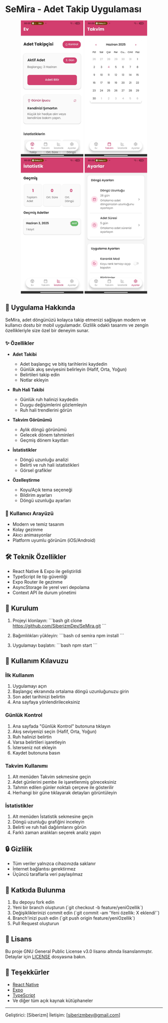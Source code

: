 # SeMira - Adet Takip Uygulaması

<p align="center">
  <img src="assets/screenshots/home.jpg" alt="Ana Sayfa" width="200"/>
  <img src="assets/screenshots/calendar.jpg" alt="Takvim" width="200"/>
  <img src="assets/screenshots/stats.jpg" alt="İstatistikler" width="200"/>
  <img src="assets/screenshots/settings.jpg" alt="Ayarlar" width="200"/>
</p>

## 📱 Uygulama Hakkında

SeMira, adet döngünüzü kolayca takip etmenizi sağlayan modern ve kullanıcı dostu bir mobil uygulamadır. Gizlilik odaklı tasarımı ve zengin özellikleriyle size özel bir deneyim sunar.

### ✨ Özellikler

- **Adet Takibi**
  - Adet başlangıç ve bitiş tarihlerini kaydedin
  - Günlük akış seviyesini belirleyin (Hafif, Orta, Yoğun)
  - Belirtileri takip edin
  - Notlar ekleyin

- **Ruh Hali Takibi**
  - Günlük ruh halinizi kaydedin
  - Duygu değişimlerini gözlemleyin
  - Ruh hali trendlerini görün

- **Takvim Görünümü**
  - Aylık döngü görünümü
  - Gelecek dönem tahminleri
  - Geçmiş dönem kayıtları

- **İstatistikler**
  - Döngü uzunluğu analizi
  - Belirti ve ruh hali istatistikleri
  - Görsel grafikler

- **Özelleştirme**
  - Koyu/Açık tema seçeneği
  - Bildirim ayarları
  - Döngü uzunluğu ayarları

### 🎨 Kullanıcı Arayüzü

- Modern ve temiz tasarım
- Kolay gezinme
- Akıcı animasyonlar
- Platform uyumlu görünüm (iOS/Android)

## 🛠 Teknik Özellikler

- React Native & Expo ile geliştirildi
- TypeScript ile tip güvenliği
- Expo Router ile gezinme
- AsyncStorage ile yerel veri depolama
- Context API ile durum yönetimi

## 📲 Kurulum

1. Projeyi klonlayın:
\`\`\`bash
git clone https://github.com/SiberizmDev/SeMira.git
\`\`\`

2. Bağımlılıkları yükleyin:
\`\`\`bash
cd semira
npm install
\`\`\`

3. Uygulamayı başlatın:
\`\`\`bash
npm start
\`\`\`

## 📱 Kullanım Kılavuzu

### İlk Kullanım
1. Uygulamayı açın
2. Başlangıç ekranında ortalama döngü uzunluğunuzu girin
3. Son adet tarihinizi belirtin
4. Ana sayfaya yönlendirileceksiniz

### Günlük Kontrol
1. Ana sayfada "Günlük Kontrol" butonuna tıklayın
2. Akış seviyenizi seçin (Hafif, Orta, Yoğun)
3. Ruh halinizi belirtin
4. Varsa belirtileri işaretleyin
5. İsterseniz not ekleyin
6. Kaydet butonuna basın

### Takvim Kullanımı
1. Alt menüden Takvim sekmesine geçin
2. Adet günlerini pembe ile işaretlenmiş göreceksiniz
3. Tahmin edilen günler noktalı çerçeve ile gösterilir
4. Herhangi bir güne tıklayarak detayları görüntüleyin

### İstatistikler
1. Alt menüden İstatistik sekmesine geçin
2. Döngü uzunluğu grafiğini inceleyin
3. Belirti ve ruh hali dağılımlarını görün
4. Farklı zaman aralıkları seçerek analiz yapın

## 🔒 Gizlilik

- Tüm veriler yalnızca cihazınızda saklanır
- İnternet bağlantısı gerektirmez
- Üçüncü taraflarla veri paylaşılmaz

## 🤝 Katkıda Bulunma

1. Bu depoyu fork edin
2. Yeni bir branch oluşturun (\`git checkout -b feature/yeniOzellik\`)
3. Değişikliklerinizi commit edin (\`git commit -am 'Yeni özellik: X eklendi'\`)
4. Branch'inizi push edin (\`git push origin feature/yeniOzellik\`)
5. Pull Request oluşturun

## 📝 Lisans

Bu proje GNU General Public License v3.0 lisansı altında lisanslanmıştır. Detaylar için [LICENSE](LICENSE) dosyasına bakın.

## 🙏 Teşekkürler

- [React Native](https://reactnative.dev/)
- [Expo](https://expo.dev/)
- [TypeScript](https://www.typescriptlang.org/)
- Ve diğer tüm açık kaynak kütüphaneler

---

Geliştirici: [Siberizm]
İletişim: [siberizmbey@gmail.com] 